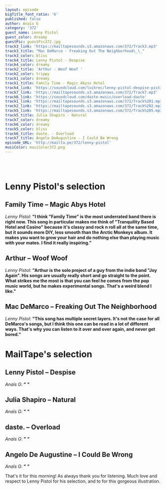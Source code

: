```yaml
---
layout: episode
bigTitle_font_ratio: '6'
published: false
author: Anaïs G
category: '372'
guest_name: Lenny Pistol
guest_color: dreamy
guestPic: guestPic372.jpg
track3_link: 'https://mailtapesounds.s3.amazonaws.com/372/Track3.mp3'
track3_title: "Mac DeMarco - Freaking Out The Neighborhood\_\_"
track3_color: bliss
track4_title: Lenny Pistol - Despise
track4_color: dreamy
track2_title: 'Arthur - Woof Woof '
track2_color: trippy
track1_color: dreamy
track1_title: Family Time - Magic Abyss Hotel
track4_link: 'https://soundcloud.com/luikrec/lenny-pistol-despise-pistil-boy'
track7_link: 'https://mailtapesounds.s3.amazonaws.com/372/Track7.mp3'
track6_link: 'https://soundcloud.com/daste-music/overload-daste'
track1_link: 'https://mailtapesounds.s3.amazonaws.com/372/Track%201.mp3'
track2_link: 'https://mailtapesounds.s3.amazonaws.com/372/Track%202.mp3'
track5_link: 'https://mailtapesounds.s3.amazonaws.com/372/Track%205.mp3'
track5_title: Julia Shapiro - Natural
track7_color: dreamy
track6_color: dreamy
track5_color: bliss
track6_title: daste. - Overload
track7_title: Angelo DeAugustine - I Could Be Wrong
episode_URL: 'http://mailta.pe/372/lenny-pistol'
musiColor: musiColor372.png
---
```

<p id="introduction">
  
<br><br>

</p>

# Lenny Pistol's selection

## Family Time – Magic Abys Hotel
_Lenny Pistol_: **"**I think "Family Time" is the most underrated band there is right now. This song in particular makes me think of "Tranquility Based Hotel and Casino" because it's classy and rock n roll all at the same time, but it sounds more DIY, less smooth than the Arctic Monkeys album. It makes you want to grow your hair and do nothing else than playing music with your mates. I find it really inspiring.**"**

## Arthur – Woof Woof
_Lenny Pistol_: **"**Arthur is the solo project of a guy from the indie band "Joy Again". His songs are usually really short and go straight to the point. What strikes me the most is that you can feel he comes from the pop music world, but he makes experimental songs. That's a weird blend I like.**"**

## Mac DeMarco – Freaking Out The Neighborhood  
_Lenny Pistol_: **"**This song has multiple secret layers. It's not the case for all DeMarco's songs, but I think this one can be read in a lot of different ways. That's why you can listen to it over and over again, and never get bored.**"**


# MailTape's selection

## Lenny Pistol – Despise
_Anaïs G_: **"** **"**

## Julia Shapiro – Natural
_Anaïs G_: **"** **"**

## daste. – Overload
_Anaïs G_: **"** **"**

##  Angelo De Augustine – I Could Be Wrong 
_Anaïs G_: **"** **"**


<p id="outroduction">That's it for this morning! As always thank you for listening. Much love and respect to Lenny Pistol for his selection, and to  for this gorgeous illustration. </p>
